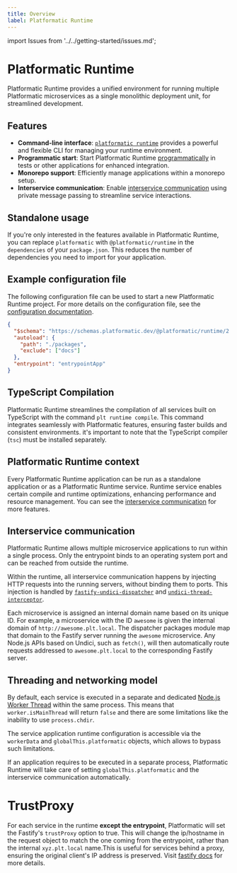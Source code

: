 ```yaml
---
title: Overview
label: Platformatic Runtime
---
```


import Issues from '../../getting-started/issues.md';

# Platformatic Runtime

Platformatic Runtime provides a unified environment for running multiple Platformatic microservices as a single monolithic deployment unit, for streamlined development.

## Features

- **Command-line interface**: [`platformatic runtime`](../platformatic/cli.md#runtime) provides a powerful and flexible CLI for managing your runtime environment.
- **Programmatic start**: Start Platformatic Runtime [programmatically](../runtime/programmatic.md) in tests or other applications for enhanced integration.
- **Monorepo support**: Efficiently manage applications within a monorepo setup.
- **Interservice communication**: Enable [interservice communication](#interservice-communication) using private message passing to streamline service interactions.

## Standalone usage

If you're only interested in the features available in Platformatic Runtime, you can replace `platformatic` with `@platformatic/runtime` in the `dependencies` of your `package.json`. This reduces the number of dependencies you need to import for your application.

## Example configuration file

The following configuration file can be used to start a new Platformatic Runtime project. For more details on the configuration file, see the [configuration documentation](../runtime/configuration.md).

```json
{
  "$schema": "https://schemas.platformatic.dev/@platformatic/runtime/2.0.0.json",
  "autoload": {
    "path": "./packages",
    "exclude": ["docs"]
  },
  "entrypoint": "entrypointApp"
}
```

## TypeScript Compilation

Platformatic Runtime streamlines the compilation of all services built on TypeScript with the command `plt runtime compile`. This command integrates seamlessly with Platformatic features, ensuring faster builds and consistent environments. it's important to note that the TypeScript compiler (`tsc`) must be installed separately.

## Platformatic Runtime context

Every Platformatic Runtime application can be run as a standalone application
or as a Platformatic Runtime service. Runtime service enables certain compile and runtime optimizations, enhancing performance and resource management. You can see the [interservice communication](#interservice-communication) for more features.

## Interservice communication

Platformatic Runtime allows multiple microservice applications to run
within a single process. Only the entrypoint binds to an operating system
port and can be reached from outside the runtime.

Within the runtime, all interservice communication happens by injecting HTTP
requests into the running servers, without binding them to ports. This injection
is handled by [`fastify-undici-dispatcher`](https://www.npmjs.com/package/fastify-undici-dispatcher) and [`undici-thread-interceptor`](https://www.npmjs.com/package/undici-thread-interceptor).

Each microservice is assigned an internal domain name based on its unique ID.
For example, a microservice with the ID `awesome` is given the internal domain
of `http://awesome.plt.local`. The dispatcher packages module map that
domain to the Fastify server running the `awesome` microservice. Any Node.js
APIs based on Undici, such as `fetch()`, will then automatically route requests
addressed to `awesome.plt.local` to the corresponding Fastify server.

## Threading and networking model

By default, each service is executed in a separate and dedicated [Node.js Worker Thread](https://nodejs.org/dist/latest/docs/api/worker_threads.html) within the same process.
This means that `worker.isMainThread` will return `false` and there are some limitations like the inability to use `process.chdir`.

The service application runtime configuration is accessible via the `workerData` and `globalThis.platformatic` objects, which allows to bypass such limitations.

If an application requires to be executed in a separate process, Platformatic Runtime will take care of setting `globalThis.platformatic` and the interservice communication automatically.

# TrustProxy

For each service in the runtime **except the entrypoint**, Platformatic will set the Fastify's `trustProxy` option to true. This will change the ip/hostname in the request object to match the one coming from the entrypoint, rather than the internal `xyz.plt.local` name.This is useful for services behind a proxy, ensuring the original client's IP address is preserved. Visit [fastify docs](https://www.fastify.io/docs/latest/Reference/Server/#trustproxy) for more details.

<Issues />
